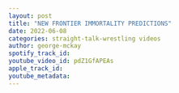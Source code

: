 ```yaml
---
layout: post
title: "NEW FRONTIER IMMORTALITY PREDICTIONS"
date: 2022-06-08
categories: straight-talk-wrestling videos
author: george-mckay
spotify_track_id: 
youtube_video_id: pdZ1GfAPEAs
apple_track_id: 
youtube_metadata: 
---
```

